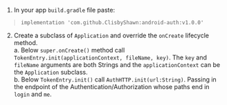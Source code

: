 1. In your app `build.gradle` file paste:
>`implementation 'com.github.ClisbyShawn:android-auth:v1.0.0'`

2. Create a subclass of `Application` and override the `onCreate` lifecycle method.
  <br>a. Below `super.onCreate()` method call `TokenEntry.init(applicationContext, fileName, key)`. The `key` and `fileName` arguments are both Strings and the `applicationContext` can be the `Application` subclass.
  <br>b. Below `TokenEntry.init()` call `AuthHTTP.init(url:String)`. Passing in the endpoint of the Authentication/Authorization whose paths end in `login` and `me`.
